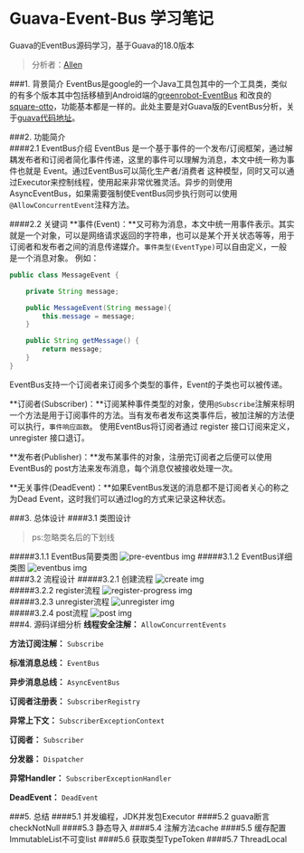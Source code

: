 # Guava-Event-Bus 学习笔记
Guava的EventBus源码学习，基于Guava的18.0版本
> 分析者：[Allen](https://github.com/qq291462491)
		
###1. 背景简介
EventBus是google的一个Java工具包其中的一个工具类，类似的有多个版本其中包括移植到Android端的[greenrobot-EventBus](https://github.com/greenrobot/EventBus)
和改良的[square-otto](https://github.com/square/otto)，功能基本都是一样的。此处主要是对Guava版的EventBus分析，关于[guava代码地址](https://github.com/google/guava)。

###2. 功能简介     
####2.1 EventBus介绍
EventBus 是一个基于事件的一个发布/订阅框架，通过解耦发布者和订阅者简化事件传递，这里的事件可以理解为消息，本文中统一称为事件也就是 Event。通过EventBus可以简化生产者/消费者
这种模型，同时又可以通过Executor来控制线程，使用起来非常优雅灵活。异步的则使用AsyncEventBus，如果需要强制使EventBus同步执行则可以使用`@AllowConcurrentEvent`注释方法。

####2.2 关键词
**事件(Event)：**又可称为消息，本文中统一用事件表示。其实就是一个对象，可以是网络请求返回的字符串，也可以是某个开关状态等等，用于订阅者和发布者之间的消息传递媒介。`事件类型(EventType)`可以自由定义，一般是一个消息对象。
例如：
```java
public class MessageEvent {

    private String message;

    public MessageEvent(String message){
        this.message = message;
    }

    public String getMessage() {
        return message;
    }
}
```
EventBus支持一个订阅者来订阅多个类型的事件，Event的子类也可以被传递。  

**订阅者(Subscriber)：**订阅某种事件类型的对象，使用`@Subscribe`注解来标明一个方法是用于订阅事件的方法。当有发布者发布这类事件后，被加注解的方法便可以执行，`事件响应函数`。
使用EventBus将订阅者通过 register 接口订阅来定义，unregister 接口退订。  

**发布者(Publisher)：**发布某事件的对象，注册完订阅者之后便可以使用EventBus的 post方法来发布消息，每个消息仅被接收处理一次。 

**无关事件(DeadEvent)：**如果EventBus发送的消息都不是订阅者关心的称之为Dead Event，这时我们可以通过log的方式来记录这种状态。

###3. 总体设计
####3.1 类图设计
> ps:忽略类名后的下划线     

#####3.1.1 EventBus简要类图
![pre-eventbus img](res/pre-eventBus.png) 
#####3.1.2 EventBus详细类图
![eventbus img](res/EventBusDiagram.png)  
####3.2 流程设计
#####3.2.1 创建流程
![create img](res/create.png )  
#####3.2.2 register流程
![register-progress img](res/register-progress.png)  
#####3.2.3 unregister流程
![unregister img](res/unregister.png)  
#####3.2.4 post流程
![post img](res/post.png)  
###4. 源码详细分析
**线程安全注解：** `AllowConcurrentEvents`      

**方法订阅注解：** `Subscribe`

**标准消息总线：** `EventBus`

**异步消息总线：** `AsyncEventBus`

**订阅者注册表：** `SubscriberRegistry`

**异常上下文：** `SubscriberExceptionContext`

**订阅者：** `Subscriber`

**分发器：** `Dispatcher`

**异常Handler：** `SubscriberExceptionHandler`

**DeadEvent：** `DeadEvent`


###5. 总结
####5.1 并发编程，JDK并发包Executor
####5.2 guava断言checkNotNull
####5.3 静态导入
####5.4 注解方法cache
####5.5 缓存配置ImmutableList不可变list
####5.6 获取类型TypeToken
####5.7 ThreadLocal
	